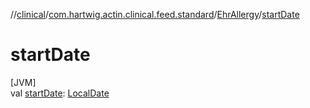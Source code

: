 //[clinical](../../../index.md)/[com.hartwig.actin.clinical.feed.standard](../index.md)/[EhrAllergy](index.md)/[startDate](start-date.md)

# startDate

[JVM]\
val [startDate](start-date.md): [LocalDate](https://docs.oracle.com/javase/8/docs/api/java/time/LocalDate.html)
